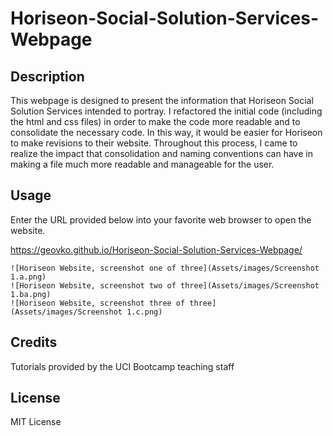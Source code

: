 # Horiseon-Social-Solution-Services-Webpage

## Description

This webpage is designed to present the information that Horiseon Social Solution Services intended to portray. I refactored the initial code (including the html and css files) in order to make the code more readable and to consolidate the necessary code. In this way, it would be easier for Horiseon to make revisions to their website. Throughout this process, I came to realize the impact that consolidation and naming conventions can have in making a file much more readable and manageable for the user.

## Usage

Enter the URL provided below into your favorite web browser to open the website. 

https://geovko.github.io/Horiseon-Social-Solution-Services-Webpage/

    ![Horiseon Website, screenshot one of three](Assets/images/Screenshot 1.a.png)
    ![Horiseon Website, screenshot two of three](Assets/images/Screenshot 1.ba.png)
    ![Horiseon Website, screenshot three of three](Assets/images/Screenshot 1.c.png)

## Credits

Tutorials provided by the UCI Bootcamp teaching staff

## License

MIT License
